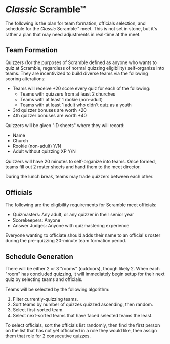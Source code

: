 # <i>Classic</i> Scramble™

The following is the plan for team formation, officials selection, and schedule
for the <i>Classic</i> Scramble™ meet. This is not set in stone, but it's
rather a plan that may need adjustments in real-time at the meet.

## Team Formation

Quizzers (for the purposes of Scramble defined as anyone who wants to quiz at
Scramble, regardless of normal quizzing eligibility) self-organize into teams.
They are incentivized to build diverse teams via the following scoring
alterations:

- Teams will receive +20 score every quiz for each of the following:
    - Teams with quizzers from at least 2 churches
    - Teams with at least 1 rookie (non-adult)
    - Teams with at least 1 adult who didn't quiz as a youth
- 3rd quizzer bonuses are worth +20
- 4th quizzer bonuses are worth +40

Quizzers will be given "ID sheets" where they will record:

- Name
- Church
- Rookie (non-adult) Y/N
- Adult without quizzing XP Y/N

Quizzers will have 20 minutes to self-organize into teams. Once formed, teams
fill out 2 roster sheets and hand them to the meet director.

During the lunch break, teams may trade quizzers between each other.

## Officials

The following are the eligibility requirements for Scramble meet officials:

- Quizmasters: Any adult, or any quizzer in their senior year
- Scorekeepers: Anyone
- Answer Judges: Anyone with quizmastering experience

Everyone wanting to officiate should adds their name to an official's roster
during the pre-quizzing 20-minute team formation period.

## Schedule Generation

There will be either 2 or 3 "rooms" (outdoors), though likely 2. When each
"room" has concluded quizzing, it will immediately begin setup for their next
quiz by selecting teams and officials.

Teams will be selected by the following algorithm:

1. Filter currently-quizzing teams.
2. Sort teams by number of quizzes quizzed ascending, then random.
3. Select first-sorted team.
4. Select next-sorted teams that have faced selected teams the least.

To select officials, sort the officials list randomly, then find the first
person on the  list that has not yet officiated in a role they would like, then
assign them that role for 2 consecutive quizzes.
